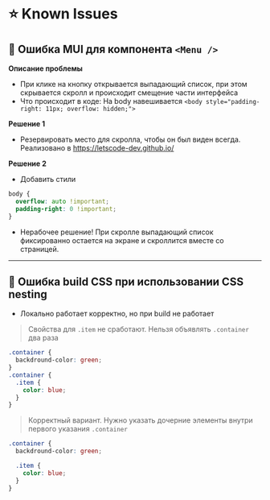 # ⭐️ Known Issues

## 🔰 Ошибка MUI для компонента `<Menu />`

**Описание проблемы**

- При клике на кнопку открывается выпадающий список, при этом скрывается скролл и происходит смещение части интерфейса
- Что происходит в коде: На body навешивается `<body style="padding-right: 11px; overflow: hidden;">`

**Решение 1**

- Резервировать место для скролла, чтобы он был виден всегда. Реализовано в https://letscode-dev.github.io/

**Решение 2**

- Добавить стили

```css
body {
  overflow: auto !important;
  padding-right: 0 !important;
}
```

- Нерабочее решение! При скролле выпадающий список фиксированно остается на экране и скроллится вместе со страницей.

---

## 🔰 Ошибка build CSS при использовании CSS nesting

- Локально работает корректно, но при build не работает

> Свойства для `.item` не сработают. Нельзя объявлять `.container` два раза

```css
.container {
  backdround-color: green;
}
.container {
  .item {
    color: blue;
  }
}
```

> Корректный вариант. Нужно указать дочерние элементы внутри первого указания `.container`

```css
.container {
  backdround-color: green;

  .item {
    color: blue;
  }
}
```
